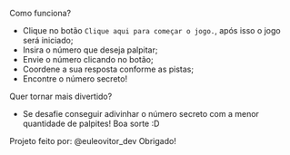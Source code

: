Como funciona? 
- Clique no botão `Clique aqui para começar o jogo.`, após isso o jogo será iniciado;
- Insira o número que deseja palpitar;
- Envie o número clicando no botão;
- Coordene a sua resposta conforme as pistas;
- Encontre o número secreto!

Quer tornar mais divertido?
- Se desafie conseguir adivinhar o número secreto com a menor quantidade de palpites! Boa sorte :D

Projeto feito por: @euleovitor_dev
Obrigado!
